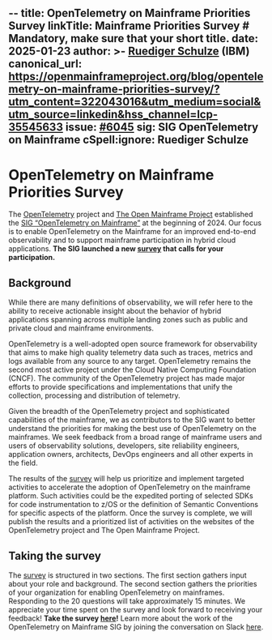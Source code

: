 --
title: OpenTelemetry on Mainframe Priorities Survey
linkTitle: Mainframe Priorities Survey # Mandatory, make sure that your short title.
date: 2025-01-23
author: >-
[Ruediger Schulze](https://github.com/rrschulze) (IBM)
canonical_url: <https://openmainframeproject.org/blog/opentelemetry-on-mainframe-priorities-survey/?utm_content=322043016&utm_medium=social&utm_source=linkedin&hss_channel=lcp-35545633>
issue: [#6045](https://github.com/open-telemetry/opentelemetry.io/issues/6045)
sig: SIG OpenTelemetry on Mainframe
cSpell:ignore: Ruediger Schulze
---

OpenTelemetry on Mainframe Priorities Survey
============================================

The [OpenTelemetry](https://opentelemetry.io/) project and
[The Open Mainframe Project](https://openmainframeproject.org/) established the
[SIG “OpenTelemetry on Mainframe”](https://github.com/open-telemetry/sig-mainframe)
at the beginning of 2024. Our focus is to enable OpenTelemetry on the Mainframe
for an improved end-to-end observability and to support mainframe participation
in hybrid cloud applications. **The SIG launched a new
[survey](https://www.surveymonkey.com/r/HGTD2KJ) that calls for your
participation.**

Background
----------

While there are many definitions of observability, we will refer here to the
ability to receive actionable insight about the behavior of hybrid applications
spanning across multiple landing zones such as public and private cloud and
mainframe environments.

OpenTelemetry is a well-adopted open source framework for observability that
aims to make high quality telemetry data such as traces, metrics and logs
available from any source to any target. OpenTelemetry remains the second most
active project under the Cloud Native Computing Foundation (CNCF). The community
of the OpenTelemetry project has made major efforts to provide specifications
and implementations that unify the collection, processing and distribution of
telemetry.

Given the breadth of the OpenTelemetry project and sophisticated capabilities of
the mainframe, we as contributors to the SIG want to better understand the
priorities for making the best use of OpenTelemetry on the mainframes. We seek
feedback from a broad range of mainframe users and users of observability
solutions, developers, site reliability engineers, application owners,
architects, DevOps engineers and all other experts in the field.

The results of the [survey](https://www.surveymonkey.com/r/HGTD2KJ) will help us
prioritize and implement targeted activities to accelerate the adoption of
OpenTelemetry on the mainframe platform. Such activities could be the expedited
porting of selected SDKs for code instrumentation to z/OS or the definition of
Semantic Conventions for specific aspects of the platform. Once the survey is
complete, we will publish the results and a prioritized list of activities on
the websites of the OpenTelemetry project and The Open Mainframe Project.

Taking the survey
-----------------

The [survey](https://www.surveymonkey.com/r/HGTD2KJ) is structured in two
sections. The first section gathers input about your role and background. The
second section gathers the priorities of your organization for enabling
OpenTelemetry on mainframes. Responding to the 20 questions will take
approximately 15 minutes. We appreciate your time spent on the survey and look
forward to receiving your feedback! **Take the survey
[here](https://www.surveymonkey.com/r/HGTD2KJ)!** Learn more about the work of
the OpenTelemetry on Mainframe SIG by joining the conversation on Slack
[here](https://cloud-native.slack.com/archives/C05PXDFTCPJ).

